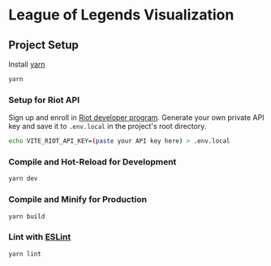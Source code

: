 # League of Legends Visualization

## Project Setup
Install [yarn](https://yarnpkg.com)
```sh
yarn
```

### Setup for Riot API

Sign up and enroll in [Riot developer program](https://developer.riotgames.com/). Generate your own private API key and save it to `.env.local` in the project's root directory.
```sh
echo VITE_RIOT_API_KEY=(paste your API key here) > .env.local
```

### Compile and Hot-Reload for Development

```sh
yarn dev
```

### Compile and Minify for Production

```sh
yarn build
```

### Lint with [ESLint](https://eslint.org/)

```sh
yarn lint
```
